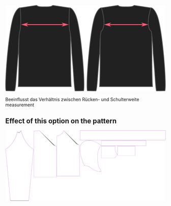 ![The across back option on Brian](./acrossbackfactor.svg)

Beeinflusst das Verhältnis zwischen Rücken- und Schulterweite measurement


## Effect of this option on the pattern
![This image shows the effect of this option by superimposing several variants that have a different value for this option](hugo_acrossbackfactor_sample.svg "Effect of this option on the pattern")